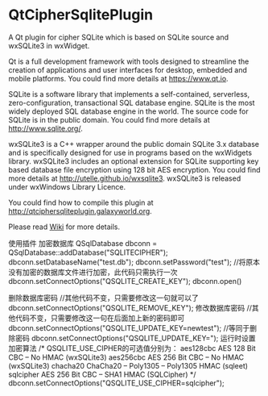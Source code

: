 QtCipherSqlitePlugin
====================

A Qt plugin for cipher SQLite which is based on SQLite source and wxSQLite3 in wxWidget.

Qt is a full development framework with tools designed to streamline the creation of applications and user interfaces for desktop, embedded and mobile platforms. You could find more details at https://www.qt.io.

SQLite is a software library that implements a self-contained, serverless, zero-configuration, transactional SQL database engine. SQLite is the most widely deployed SQL database engine in the world. The source code for SQLite is in the public domain. You could find more details at http://www.sqlite.org/.

wxSQLite3 is a C++ wrapper around the public domain SQLite 3.x database and is specifically designed for use in programs based on the wxWidgets library. wxSQLite3 includes an optional extension for SQLite supporting key based database file encryption using 128 bit AES encryption. You could find more details at http://utelle.github.io/wxsqlite3. wxSQLite3 is released under wxWindows Library Licence.

You could find how to compile this plugin at http://qtciphersqliteplugin.galaxyworld.org.

Please read [Wiki](https://github.com/devbean/QtCipherSqlitePlugin/wiki) for more details.

使用插件
加密数据库
QSqlDatabase dbconn = QSqlDatabase::addDatabase("SQLITECIPHER");
dbconn.setDatabaseName("test.db");
dbconn.setPassword("test");
//将原本没有加密的数据库文件进行加密，此代码只需执行一次
dbconn.setConnectOptions("QSQLITE_CREATE_KEY");
dbconn.open()

删除数据库密码
//其他代码不变，只需要修改这一句就可以了
dbconn.setConnectOptions("QSQLITE_REMOVE_KEY");
修改数据库密码
//其他代码不变，只需要修改这一句在后面加上新的密码即可
dbconn.setConnectOptions("QSQLITE_UPDATE_KEY=newtest");
//等同于删除密码
dbconn.setConnectOptions("QSQLITE_UPDATE_KEY=");
运行时设置加密算法
/*
QSQLITE_USE_CIPHER的可选值分别为：
	aes128cbc		AES 128 Bit CBC – No HMAC (wxSQLite3)
	aes256cbc		AES 256 Bit CBC – No HMAC (wxSQLite3)
	chacha20		ChaCha20 – Poly1305 – Poly1305 HMAC (sqleet)
	sqlcipher		AES 256 Bit CBC – SHA1 HMAC (SQLCipher)
*/
dbconn.setConnectOptions("QSQLITE_USE_CIPHER=sqlcipher");
